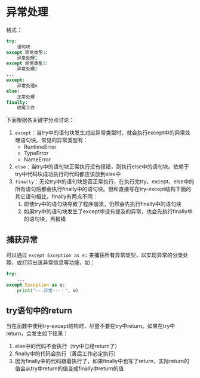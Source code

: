 # 异常处理

格式：

```python
try:
    语句块
except 异常类型1:
    异常处理1
except 异常类型2:
    异常处理2
...
except:
    异常处理n
else:
    正常处理
finally:
    收尾工作
```

下面根据各关键字分点讨论：
1. `except`：当try中的语句块发生对应异常类型时，就会执行except中的异常处理语句块。常见的异常类型有：
    - RuntimeError
    - TypeError
    - NameError
2. `else`：当try中的语句块正常执行没有报错，则执行else中的语句块。依赖于try中代码块成功执行的代码都应该放到else中
3. `finally`：无论try中的语句块是否正常执行，在执行完try、except、else中的所有语句后都会执行finally中的语句块。但和直接写在try-except结构下面的其它语句相比，finally有两点不同：
    1. 即使try中的语句块导致了程序崩溃，仍然会先执行finally中的语句块
    2. 如果try中的语句块发生了except中没有提及的异常，也会先执行finally中的语句块，再报错

## 捕获异常

可以通过 `except Exception as e:` 来捕获所有异常类型，以实现异常的分类处理，或打印出该异常信息等功能，如：

```python
try:
    ...
except Exception as e:
    print("---异常---：", e)
```

## try语句中的return

当在函数中使用try-except结构时，尽量不要在try中return。如果在try中return，会发生如下结果：
1. else中的代码不会执行（try中已经return了）
2. finally中的代码会执行（善后工作必定执行）
3. 因为finally中的代码跟着执行了，如果finally中也写了return，实际return的值会从try中return的值变成finally中return的值
